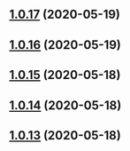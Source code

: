 ## [1.0.17](https://github.com/intellisysdcorp/covid-safe-paths/compare/1.0.16...1.0.17) (2020-05-19)



## [1.0.16](https://github.com/intellisysdcorp/covid-safe-paths/compare/1.0.15...1.0.16) (2020-05-19)



## [1.0.15](https://github.com/intellisysdcorp/covid-safe-paths/compare/1.0.14...1.0.15) (2020-05-18)



## [1.0.14](https://github.com/intellisysdcorp/covid-safe-paths/compare/1.0.13...1.0.14) (2020-05-18)



## [1.0.13](https://github.com/intellisysdcorp/covid-safe-paths/compare/1.0.12...1.0.13) (2020-05-18)



